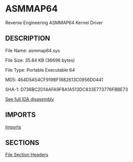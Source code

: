 # ASMMAP64
 Reverse Engineering ASMMAP64 Kernel Driver

 ## DESCRIPTION

File Name: asmmap64.sys

File Size: 35.84 KB (36696 bytes)

File Type: Portable Executable 64

MD5: 464D5A54CF919BF1682613C0956D0441

SHA-1: D736BC2D14AFA9F8A1A513DC833E773776FBBE73


[See full IDA disasembly](Driver%20Codes/ida.asm)




## IMPORTS

[Imports](imports1.png)


## SECTIONS

[File Section Headers](sections.png)